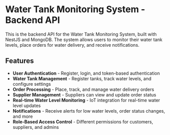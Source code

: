 # Water Tank Monitoring System - Backend API

This is the backend API for the Water Tank Monitoring System, built with NestJS and MongoDB. The system allows users to monitor their water tank levels, place orders for water delivery, and receive notifications.

## Features

- **User Authentication** - Register, login, and token-based authentication
- **Water Tank Management** - Register tanks, track water levels, and configure settings
- **Order Processing** - Place, track, and manage water delivery orders
- **Supplier Management** - Suppliers can view and update order status
- **Real-time Water Level Monitoring** - IoT integration for real-time water level updates
- **Notifications** - Receive alerts for low water levels, order status changes, and more
- **Role-Based Access Control** - Different permissions for customers, suppliers, and admins

